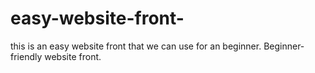 # easy-website-front-
this is an easy website front that we can use for an beginner.
Beginner-friendly website front.
